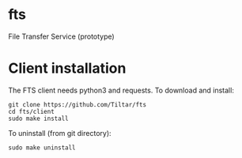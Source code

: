 fts
===

File Transfer Service (prototype)


Client installation
===================
The FTS client needs python3 and requests. To download and install:
```
git clone https://github.com/Tiltar/fts
cd fts/client
sudo make install
```

To uninstall (from git directory):
```
sudo make uninstall
```
